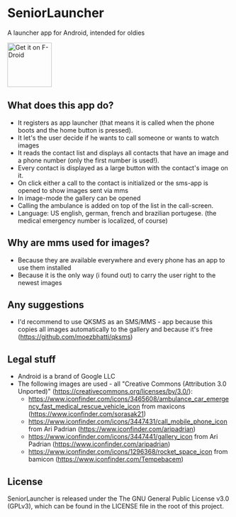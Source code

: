# SeniorLauncher
A launcher app for Android, intended for oldies

<a href="https://f-droid.org/repository/browse/?fdid=de.nodomain.tobihille.seniorlauncher"><img src="https://f-droid.org/badge/get-it-on.png" alt="Get it on F-Droid" height="100"></a>

## What does this app do?
* It registers as app launcher (that means it is called when the phone boots and the home button is pressed).
* It let's the user decide if he wants to call someone or wants to watch images
* It reads the contact list and displays all contacts that have an image and a phone number (only the first number is used!).
* Every contact is displayed as a large button with the contact's image on it.
* On click either a call to the contact is initialized or the sms-app is opened to show images sent via mms
* In image-mode the gallery can be opened
* Calling the ambulance is added on top of the list in the call-screen.
* Language: US english, german, french and brazilian portugese. (the medical emergency number is localized, of course)

## Why are mms used for images?
* Because they are available everywhere and every phone has an app to use them installed
* Because it is the only way (i found out) to carry the user right to the newest images

## Any suggestions
* I'd recommend to use QKSMS as an SMS/MMS - app because this copies all images automatically to the gallery and because it's free (https://github.com/moezbhatti/qksms)

## Legal stuff
* Android is a brand of Google LLC
* The following images are used - all "Creative Commons (Attribution 3.0 Unported)" (https://creativecommons.org/licenses/by/3.0/):
  * https://www.iconfinder.com/icons/3465608/ambulance_car_emergency_fast_medical_rescue_vehicle_icon from maxicons (https://www.iconfinder.com/sorasak21)
  * https://www.iconfinder.com/icons/3447431/call_mobile_phone_icon from Ari Padrian (https://www.iconfinder.com/aripadrian)
  * https://www.iconfinder.com/icons/3447441/gallery_icon from Ari Padrian (https://www.iconfinder.com/aripadrian)
  * https://www.iconfinder.com/icons/1296368/rocket_space_icon from bamicon (https://www.iconfinder.com/Tempebacem)
  
## License
SeniorLauncher is released under the The GNU General Public License v3.0 (GPLv3), which can be found in the LICENSE file in the root of this project.
